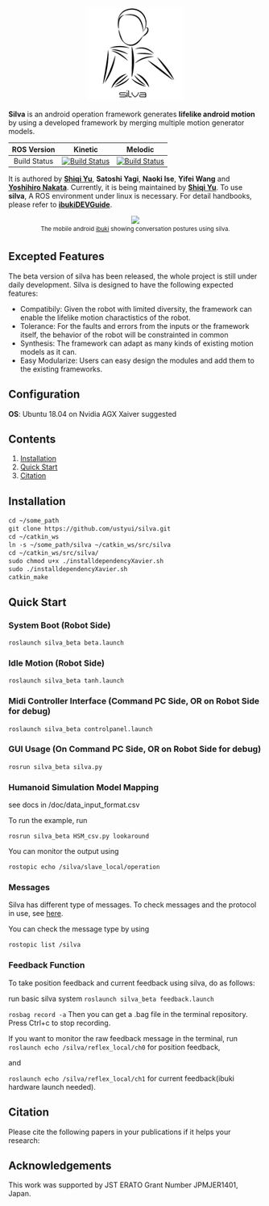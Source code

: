 <p align="center">
  <img width="191" src="/ibukiDEVGuide/assets/images/logo.png">
</p>

**Silva** is an android operation framework generates **lifelike android motion** by using a developed framework by merging multiple motion generator models.

|ROS Version|Kinetic|Melodic|
|  :---:|  :---:|  :---:|
|Build Status|[![Build Status](https://travis-matrix-badges.herokuapp.com/repos/ustyui/silva/branches/master/1)](https://travis-ci.org/ustyui/silva)|[![Build Status](https://travis-matrix-badges.herokuapp.com/repos/ustyui/silva/branches/master/2)](https://travis-ci.org/ustyui/silva)|  

It is authored by [**Shiqi Yu**](https://shiqi-yu.com/), **Satoshi Yagi**, **Naoki Ise**, **Yifei Wang** and [**Yoshihiro Nakata**](http://yoshihiro-nakata.sakura.ne.jp/). Currently, it is being maintained by [**Shiqi Yu**](https://shiqi-yu.com/). To use **silva**, A ROS environment under linux is necessary. For detail handbooks, please refer to [**ibukiDEVGuide**](/ibukiDEVGuide).

<p align="center">
    <img src="ibukiDEVGuide/assets/images/motion_upper_body.gif", width="320">
    <br>
    <sup>The mobile android <a href="https://eng.irl.sys.es.osaka-u.ac.jp/projects/ibuki" target="_blank">ibuki</a> showing conversation postures using silva.</sup>
</p>

## Excepted Features
The beta version of silva has been released, the whole project is still under daily development. Silva is designed to have the following expected features:

* Compatibily: Given the robot with limited diversity, the framework can enable the lifelike motion charactistics of the robot.
* Tolerance: For the faults and errors from the inputs or the framework itself, the behavior of the robot will be constrainted in common 
* Synthesis: The framework can adapt as many kinds of existing motion models as it can.
* Easy Modularize: Users can easy design the modules and add them to the existing frameworks.

## Configuration
**OS**: Ubuntu 18.04 on Nvidia AGX Xaiver suggested

## Contents
1. [Installation](#installation)
2. [Quick Start](#quick-start)
3. [Citation](#citation)

## Installation
```
cd ~/some_path
git clone https://github.com/ustyui/silva.git
cd ~/catkin_ws
ln -s ~/some_path/silva ~/catkin_ws/src/silva
cd ~/catkin_ws/src/silva/
sudo chmod u+x ./installdependencyXavier.sh
sudo ./installdependencyXavier.sh
catkin_make
```
## Quick Start
### System Boot (Robot Side)
```
roslaunch silva_beta beta.launch
```

### Idle Motion (Robot Side)
```
roslaunch silva_beta tanh.launch
```

### Midi Controller Interface (Command PC Side, OR on Robot Side for debug)
```
roslaunch silva_beta controlpanel.launch
```

### GUI Usage (On Command PC Side, OR on Robot Side for debug)
```
rosrun silva_beta silva.py
```

### Humanoid Simulation Model Mapping 
see docs in /doc/data_input_format.csv

To run the example, run
```
rosrun silva_beta HSM_csv.py lookaround
```
You can monitor the output using
```
rostopic echo /silva/slave_local/operation
```

### Messages
Silva has different type of messages.
To check messages and the protocol in use, see [here](/ibukiDEVGuide/en/concept/protocol.md).

You can check the message type by using
```
rostopic list /silva
```

### Feedback Function
To take position feedback and current feedback using silva, do as follows:

run basic silva system
```roslaunch silva_beta feedback.launch```

`rosbag record -a`
Then you can get a .bag file in the terminal repository.
Press Ctrl+c to stop recording.

If you want to monitor the raw feedback message in the terminal, run
`roslaunch echo /silva/reflex_local/ch0` for position feedback,

and

`roslaunch echo /silva/reflex_local/ch1` for current feedback(ibuki hardware launch needed).

## Citation
Please cite the following papers in your publications if it helps your research:

## Acknowledgements
This work was supported by JST ERATO Grant Number JPMJER1401, Japan.

